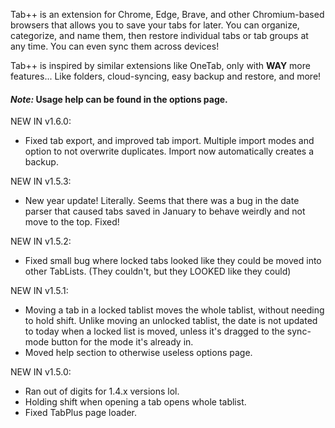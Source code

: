Tab++ is an extension for Chrome, Edge, Brave, and other Chromium-based browsers that allows you to save your tabs for later. You can organize, categorize, and name them, then restore individual tabs or tab groups at any time. You can even sync them across devices!

Tab++ is inspired by similar extensions like OneTab, only with **WAY** more features... Like folders, cloud-syncing, easy backup and restore, and more!

#### *Note:* Usage help can be found in the options page.

NEW IN v1.6.0:
- Fixed tab export, and improved tab import. Multiple import modes and option to not overwrite duplicates. Import now automatically creates a backup.

NEW IN v1.5.3:
- New year update! Literally. Seems that there was a bug in the date parser that caused tabs saved in January to behave weirdly and not move to the top. Fixed!

NEW IN v1.5.2:
- Fixed small bug where locked tabs looked like they could be moved into other TabLists. (They couldn't, but they LOOKED like they could)

NEW IN v1.5.1:
- Moving a tab in a locked tablist moves the whole tablist, without needing to hold shift. Unlike moving an unlocked tablist, the date is not updated to today when a locked list is moved, unless it's dragged to the sync-mode button for the mode it's already in.
- Moved help section to otherwise useless options page.

NEW IN v1.5.0:
- Ran out of digits for 1.4.x versions lol.
- Holding shift when opening a tab opens whole tablist.
- Fixed TabPlus page loader.